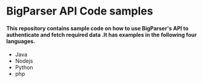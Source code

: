 # BigParser API Code samples

#### This repository contains sample code on how to use BigParser's API to authenticate and fetch required data .It has examples in the following four languages.
 * Java
 * Nodejs
 * Python
 * php
